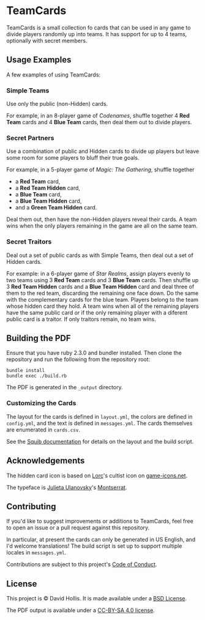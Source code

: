 # TeamCards

TeamCards is a small collection fo cards that can be used in any game to divide players randomly up into teams. It has support for up to 4 teams, optionally with secret members.


## Usage Examples

A few examples of using TeamCards:


### Simple Teams
Use only the public (non-Hidden) cards.

For example, in an 8-player game of _Codenames_, shuffle together 4 **Red Team** cards and 4 **Blue Team** cards, then deal them out to divide players.


### Secret Partners

Use a combination of public and Hidden cards to divide up players but leave some room for some players to bluff their true goals.

For example, in a 5-player game of _Magic: The Gathering_, shuffle together

  - a **Red Team** card,
  - a **Red Team Hidden** card,
  - a **Blue Team** card,
  - a **Blue Team Hidden** card,
  - and a **Green Team Hidden** card.

Deal them out, then have the non-Hidden players reveal their cards. A team wins when the only players remaining in the game are all on the same team.


### Secret Traitors

Deal out a set of public cards as with Simple Teams, then deal out a set of Hidden cards.

For example: in a 6-player game of _Star Realms_, assign players evenly to two teams using 3 **Red Team** cards and 3 **Blue Team** cards. Then shuffle up 3 **Red Team Hidden** cards and a **Blue Team Hidden** card and deal three of them to the red team, discarding the remaining one face down. Do the same with the complementary cards for the blue team. Players belong to the team whose hidden card they hold. A team wins when all of the remaining players have the same public card or if the only remaining player with a diferent public card is a traitor. If only traitors remain, no team wins.


## Building the PDF

Ensure that you have ruby 2.3.0 and bundler installed. Then clone the repository and run the following from the repository root:

```
bundle install
bundle exec ./build.rb
```

The PDF is generated in the `_output` directory.


### Customizing the Cards

The layout for the cards is defined in `layout.yml`, the colors are defined in `config.yml`, and the text is defined in `messages.yml`. The cards themselves are enumerated in `cards.csv`.

See the [Squib documentation][squib] for details on the layout and the build script.

[squib]: http://squib.readthedocs.io/en/v0.13/index.html


## Acknowledgements

The hidden card icon is based on [Lorc][lorc]'s cultist icon on [game-icons.net][gameicons].

The typeface is [Julieta Ulanovsky][julietaula]'s [Montserrat][montserrat].

[lorc]: http://lorcblog.blogspot.com
[gameicons]: http://game-icons.net/lorc/originals/cultist.html
[julietaula]: https://twitter.com/julietulanovsky
[montserrat]: http://montserrat.zkysky.com.ar/en


## Contributing

If you'd like to suggest improvements or additions to TeamCards, feel free to open an issue or a pull request against this repository.

In particular, at present the cards can only be generated in US English, and I'd welcome translations! The build script is set up to support multiple locales in `messages.yml`.

Contributions are subject to this project's [Code of Conduct](CODE_OF_CONDUCT.md).


## License

This project is &copy; David Hollis. It is made available under a [BSD License](LICENSE).

The PDF output is available under a [CC-BY-SA 4.0 license][ccbysa4].

[ccbysa4]: https://creativecommons.org/licenses/by-sa/4.0/